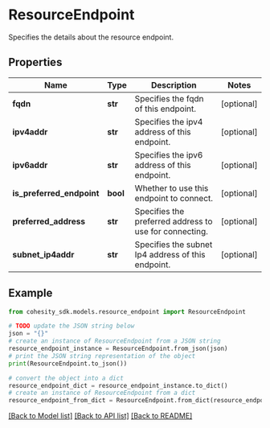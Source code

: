 # ResourceEndpoint

Specifies the details about the resource endpoint.

## Properties

Name | Type | Description | Notes
------------ | ------------- | ------------- | -------------
**fqdn** | **str** | Specifies the fqdn of this endpoint. | [optional] 
**ipv4addr** | **str** | Specifies the ipv4 address of this endpoint. | [optional] 
**ipv6addr** | **str** | Specifies the ipv6 address of this endpoint. | [optional] 
**is_preferred_endpoint** | **bool** | Whether to use this endpoint to connect. | [optional] 
**preferred_address** | **str** | Specifies the preferred address to use for connecting. | [optional] 
**subnet_ip4addr** | **str** | Specifies the subnet Ip4 address of this endpoint. | [optional] 

## Example

```python
from cohesity_sdk.models.resource_endpoint import ResourceEndpoint

# TODO update the JSON string below
json = "{}"
# create an instance of ResourceEndpoint from a JSON string
resource_endpoint_instance = ResourceEndpoint.from_json(json)
# print the JSON string representation of the object
print(ResourceEndpoint.to_json())

# convert the object into a dict
resource_endpoint_dict = resource_endpoint_instance.to_dict()
# create an instance of ResourceEndpoint from a dict
resource_endpoint_from_dict = ResourceEndpoint.from_dict(resource_endpoint_dict)
```
[[Back to Model list]](../README.md#documentation-for-models) [[Back to API list]](../README.md#documentation-for-api-endpoints) [[Back to README]](../README.md)


